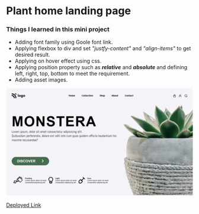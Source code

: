 # Plant home landing page
### Things I learned in this mini project
* Adding font family using Goole font link.
* Applying flexbox to div and set _"justfy-content"_ and _"align-items"_ to get desired result.
* Applying on hover effect using css.
* Applying position property such as _**relative**_ and _**absolute**_ and defining left, right, top, bottom to meet the requirement.
* Adding asset images.

![thumbnail](screenShot.png)

[Deployed Link](https://plant-home-page-clone.netlify.app/)
